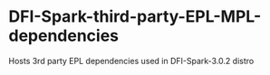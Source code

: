 # DFI-Spark-third-party-EPL-MPL-dependencies
Hosts 3rd party EPL dependencies used in DFI-Spark-3.0.2 distro
